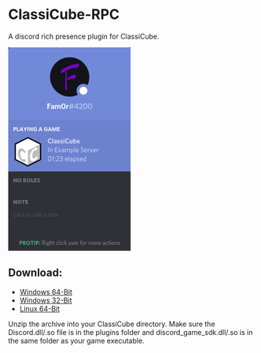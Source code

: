 # ClassiCube-RPC

A discord rich presence plugin for ClassiCube.

![Example of the rich presence](misc/example1.png)

## Download:

* [Windows 64-Bit](https://github.com/Fam0r/ClassiCube-RPC/releases/latest/download/Win64.zip)
* [Windows 32-Bit](https://github.com/Fam0r/ClassiCube-RPC/releases/latest/download/Win32.zip)
* [Linux 64-Bit](https://github.com/Fam0r/ClassiCube-RPC/releases/latest/download/Nix64.zip)


Unzip the archive into your ClassiCube directory. Make sure the Discord.dll/.so file is in the plugins folder and discord_game_sdk.dll/.so is in the same folder as your game executable.